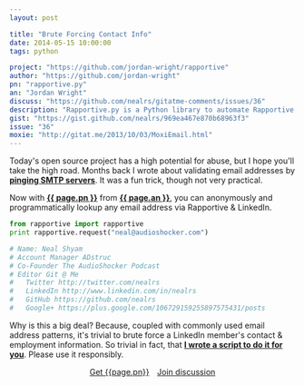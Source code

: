```yaml
---
layout: post

title: "Brute Forcing Contact Info"
date: 2014-05-15 10:00:00
tags: python

project: "https://github.com/jordan-wright/rapportive"
author: "https://github.com/jordan-wright"
pn: "rapportive.py"
an: "Jordan Wright"
discuss: "https://github.com/nealrs/gitatme-comments/issues/36"
description: "Rapportive.py is a Python library to automate Rapportive queries & validate email addresses."
gist: "https://gist.github.com/nealrs/969ea467e870b68963f3"
issue: "36"
moxie: "http://gitat.me/2013/10/03/MoxiEmail.html"
---
```


Today's open source project has a high potential for abuse, but I hope you'll take the high road. Months back I wrote about validating email addresses by <strong><a href="{{page.moxie}}" target="_blank" title="Issue 5 - MoxiEmail">pinging SMTP servers</a></strong>. It was a fun trick, though not very practical.

Now with <strong><a href="{{ page.project }}" target="_blank" title="{{ page.pn }} on GitHub">{{ page.pn }}</a></strong> from <strong><a href="{{ page.author }}" target="_blank" title="{{ page.an }} on GitHub">{{ page.an }}</a></strong>, you can anonymously and programmatically lookup any email address via Rapportive & LinkedIn.

```python
from rapportive import rapportive
print rapportive.request("neal@audioshocker.com")

# Name: Neal Shyam
# Account Manager ADstruc
# Co-Founder The AudioShocker Podcast
# Editor Git @ Me
#   Twitter http://twitter.com/nealrs
#   LinkedIn http://www.linkedin.com/in/nealrs
#   GitHub https://github.com/nealrs
#   Google+ https://plus.google.com/106729159255897575431/posts
```

Why is this a big deal? Because, coupled with commonly used email address patterns, it's trivial to brute force a LinkedIn member's contact & employment information. So trivial in fact, that <strong><a href="{{ page.gist }}" target="_blank" title="{{page.pn}} demo script - please don't use this for evil">I wrote a script to do it for you</a></strong>. Please use it responsibly.

<center><a href="{{page.project}}" class="btn btn-primary " title="Get {{page.pn}} on GitHub" target="_blank" style="margin-right:10px;">Get {{page.pn}}</a> <a href="{{ page.url }}#comments" class="btn btn-inverse" title="Discuss this issue of Git @ Me online">Join discussion</a></center>
